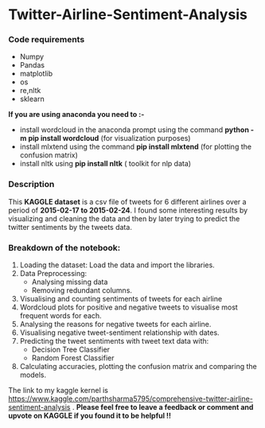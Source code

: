 # Twitter-Airline-Sentiment-Analysis

### Code requirements

* Numpy
* Pandas
* matplotlib
* os
* re,nltk
* sklearn

**If you are using anaconda you need to :-**
- install wordcloud in the anaconda prompt using the command **python -m pip install wordcloud** (for visualization purposes)
- install mlxtend using the command **pip install mlxtend** (for plotting the confusion matrix)
- install nltk using **pip install nltk** ( toolkit for nlp data)

### Description
This **KAGGLE dataset** is a csv file of tweets for 6 different airlines over a period of **2015-02-17 to 2015-02-24**.
I found some interesting results by visualizing and cleaning the data and then by later trying to predict the twitter sentiments by the tweets data.

### Breakdown of the notebook:

1. Loading the dataset: Load the data and import the libraries.
2. Data Preprocessing:
    - Analysing missing data
    - Removing redundant columns.
3. Visualising and counting sentiments of tweets for each airline
4. Wordcloud plots for positive and negative tweets to visualise most frequent words for each.
5. Analysing the reasons for negative tweets for each airline.
6. Visualising negative tweet-sentiment relationship with dates.
7. Predicting the tweet sentiments with tweet text data with:
    - Decision Tree Classifier
    - Random Forest Classifier
8. Calculating accuracies, plotting the confusion matrix and comparing the models.

The link to my kaggle kernel is https://www.kaggle.com/parthsharma5795/comprehensive-twitter-airline-sentiment-analysis .
**Please feel free to leave a feedback or comment and upvote on KAGGLE if you found it to be helpful !!**
